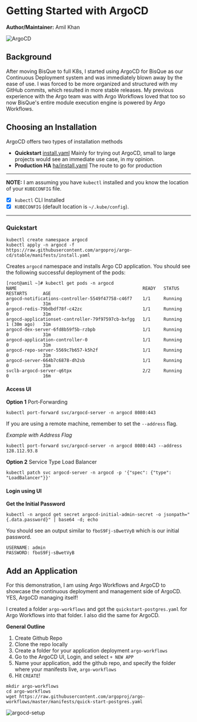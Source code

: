 # Getting Started with ArgoCD
**Author/Maintainer:** Amil Khan

![ArgoCD](https://argo-cd.readthedocs.io/en/stable/assets/argocd-ui.gif)

## Background

After moving BisQue to full K8s, I started using ArgoCD for BisQue as our Continuous Deployment system and was immediately blown away by the ease of use. I was forced to be more organized and structured with my GitHub commits, which resulted in more stable releases. My previous experience with the Argo team was with Argo Workflows loved that too so now BisQue's entire module execution engine is powered by Argo Workflows.


## Choosing an Installation

ArgoCD offers two types of installation methods

  - **Quickstart** [install.yaml](https://github.com/argoproj/argo-cd/blob/master/manifests/install.yaml) Mainly for trying out ArgoCD, small to large projects would see an immediate use case, in my opinion.
  - **Production HA** [ha/install.yaml](https://github.com/argoproj/argo-cd/blob/master/manifests/ha/install.yaml) The route to go for production

---
**NOTE:** I am assuming you have `kubectl` installed and you know the location of your `KUBECONFIG` file.

  - [x] `kubectl` CLI Installed
  - [x] `KUBECONFIG` (default location is `~/.kube/config`).
---


### Quickstart

```
kubectl create namespace argocd
kubectl apply -n argocd -f https://raw.githubusercontent.com/argoproj/argo-cd/stable/manifests/install.yaml
```

Creates `argocd` namespace and installs Argo CD application. You should see the following successful deployment of the pods:

```
[root@amil ~]# kubectl get pods -n argocd
NAME                                                READY   STATUS    RESTARTS      AGE
argocd-notifications-controller-5549f47758-c46f7    1/1     Running   0             31m
argocd-redis-79bdbdf78f-c42zc                       1/1     Running   0             31m
argocd-applicationset-controller-79f97597cb-bxfgg   1/1     Running   1 (30m ago)   31m
argocd-dex-server-6fd8b59f5b-rzbpb                  1/1     Running   0             31m
argocd-application-controller-0                     1/1     Running   0             31m
argocd-repo-server-5569c7b657-k5h2f                 1/1     Running   0             31m
argocd-server-664b7c6878-dh2sb                      1/1     Running   0             31m
svclb-argocd-server-q6tpx                           2/2     Running   0             16m
```


#### Access UI 

**Option 1** Port-Forwarding

```
kubectl port-forward svc/argocd-server -n argocd 8080:443
```
If you are using a remote machine, remember to set the `--address` flag.

_Example with Address Flag_
```
kubectl port-forward svc/argocd-server -n argocd 8080:443 --address 128.112.93.8
```

**Option 2** Service Type Load Balancer

```
kubectl patch svc argocd-server -n argocd -p '{"spec": {"type": "LoadBalancer"}}'
```

#### Login using UI

**Get the Initial Password**
```
kubectl -n argocd get secret argocd-initial-admin-secret -o jsonpath="{.data.password}" | base64 -d; echo
```
You should see an output similar to `fboS9Fj-sBwetVyB` which is our initial password.

```
USERNAME: admin
PASSWORD: fboS9Fj-sBwetVyB
```


## Add an Application

For this demonstration, I am using Argo Workflows and ArgoCD to showcase the continuous deployment and management side of ArgoCD. YES, ArgoCD managing itself! 

I created a folder `argo-workflows` and got the `quickstart-postgres.yaml` for Argo Workflows into that folder. I also did the same for ArgoCD.

**General Outline**

  1. Create Github Repo
  2. Clone the repo locally 
  3. Create a folder for your application deployment `argo-workflows`
  4. Go to the ArgoCD UI, Login, and select `+ NEW APP`
  5. Name your application, add the github repo, and specify the folder where your manifests live, `argo-workflows`
  6. Hit `CREATE`!
  


```
mkdir argo-workflows
cd argo-workflows
wget https://raw.githubusercontent.com/argoproj/argo-workflows/master/manifests/quick-start-postgres.yaml
```

![argocd-setup](https://user-images.githubusercontent.com/22850980/168137213-c1aea901-80eb-4ac9-9399-fa1e46e8629d.png)
